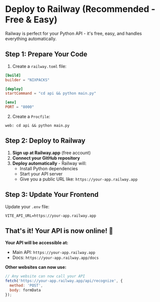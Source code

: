 # Deploy to Railway (Recommended - Free & Easy)

Railway is perfect for your Python API - it's free, easy, and handles everything automatically.

## Step 1: Prepare Your Code

1. Create a `railway.toml` file:
```toml
[build]
builder = "NIXPACKS"

[deploy]
startCommand = "cd api && python main.py"

[env]
PORT = "8000"
```

2. Create a `Procfile`:
```
web: cd api && python main.py
```

## Step 2: Deploy to Railway

1. **Sign up at Railway.app** (free account)
2. **Connect your GitHub repository**
3. **Deploy automatically** - Railway will:
   - Install Python dependencies
   - Start your API server
   - Give you a public URL like: `https://your-app.railway.app`

## Step 3: Update Your Frontend

Update your `.env` file:
```env
VITE_API_URL=https://your-app.railway.app
```

## That's it! Your API is now online! 🚀

**Your API will be accessible at:**
- Main API: `https://your-app.railway.app`
- Docs: `https://your-app.railway.app/docs`

**Other websites can now use:**
```javascript
// Any website can now call your API
fetch('https://your-app.railway.app/api/recognize', {
  method: 'POST',
  body: formData
});
```